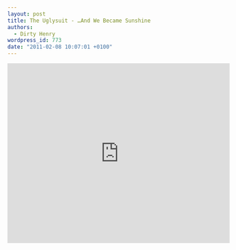 ```yaml
---
layout: post
title: The Uglysuit - …And We Became Sunshine
authors:
  - Dirty Henry
wordpress_id: 773
date: "2011-02-08 10:07:01 +0100"
---
```


<iframe title="YouTube video player" width="500" height="405" src="http://www.youtube.com/embed/bKDywgbsMeo?rel=0" frameborder="0" allowfullscreen></iframe>
